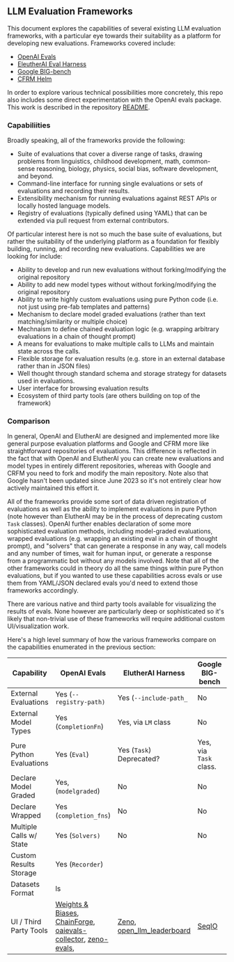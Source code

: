 ## LLM Evaluation Frameworks

This document explores the capabilities of several existing LLM evaluation frameworks, with a particular eye towards their suitability as a platform for developing new evaluations. Frameworks covered include:

-   [OpenAI Evals](https://github.com/openai/evals)
-   [EleutherAI Eval Harness](https://github.com/EleutherAI/lm-evaluation-harness)
-   [Google BIG-bench](https://github.com/google/BIG-bench)
-   [CFRM Helm](https://crfm.stanford.edu/helm/latest/)

In order to explore various technical possibilities more concretely, this repo also includes some direct experimentation with the OpenAI evals package. This work is described in the repository [README](https://github.com/jjallaire/openai-evals-api#readme).

### Capabiliities

Broadly speaking, all of the frameworks provide the following:

-   Suite of evaluations that cover a diverse range of tasks, drawing problems from linguistics, childhood development, math, common-sense reasoning, biology, physics, social bias, software development, and beyond.
-   Command-line interface for running single evaluations or sets of evaluations and recording their results.
-   Extensibility mechanism for running evaluations against REST APIs or locally hosted language models.
-   Registry of evaluations (typically defined using YAML) that can be extended via pull request from external contributors.

Of particular interest here is not so much the base suite of evaluations, but rather the suitability of the underlying platform as a foundation for flexibly building, running, and recording new evaluations. Capabilities we are looking for include:

-   Ability to develop and run new evaluations without forking/modifying the original repository
-   Ability to add new model types without without forking/modifying the original repository
-   Ability to write highly custom evaluations using pure Python code (i.e. not just using pre-fab templates and patterns)
-   Mechanism to declare model graded evaluations (rather than text matching/similarity or multiple choice)
-   Mechnaism to define chained evaluation logic (e.g. wrapping arbitrary evaluations in a chain of thought prompt)
-   A means for evaluations to make multiple calls to LLMs and maintain state across the calls.
-   Flexible storage for evaluation results (e.g. store in an external database rather than in JSON files)
-   Well thought through standard schema and storage strategy for datasets used in evaluations.
-   User interface for browsing evaluation results
-   Ecosystem of third party tools (are others building on top of the framework)

### Comparison

In general, OpenAI and ElutherAI are designed and implemented more like general purpose evaluation platforms and Google and CFRM more like straightforward repositories of evaluations. This difference is reflected in the fact that with OpenAI and ElutherAI you can create new evaluations and model types in entirely different repositories, whereas with Google and CRFM you need to fork and modify the main repository. Note also that Google hasn't been updated since June 2023 so it's not entirely clear how actively maintained this effort it.

All of the frameworks provide some sort of data driven registration of evaluations as well as the ability to implement evaluations in pure Python (note however than ElutherAI may be in the process of deprecating custom `Task` classes). OpenAI further enables declaration of some more sophisticated evaluation methods, including model-graded evaluations, wrapped evaluations (e.g. wrapping an existing eval in a chain of thought prompt), and "solvers" that can generate a response in any way, call models and any number of times, wait for human input, or generate a response from a programmatic bot without any models involved. Note that all of the other frameworks could in theory do all the same things within pure Python evaluations, but if you wanted to use these capabilities across evals or use them from YAML/JSON declared evals you'd need to extend those frameworks accordingly.

There are various native and third party tools available for visualizing the results of evals. None however are particularly deep or sophisticated so it's likely that non-trivial use of these frameworks will require additional custom UI/visualization work.

Here's a high level summary of how the various frameworks compare on the capabilities enumerated in the previous section:

| Capability              | OpenAI Evals                                                                                                                                                                                                                                                                                                                                                                    | ElutherAI Harness                                                                                                                                                             | Google BIG-bench                                                                  | CFRM Helm                                                                          |
|-------------|---------------|---------------|---------------|---------------|
| External Evaluations    | Yes (`--registry-path)`                                                                                                                                                                                                                                                                                                                                                         | Yes (`--include-path_`                                                                                                                                                        | No                                                                                | No                                                                                 |
| External Model Types    | Yes (`CompletionFn`)                                                                                                                                                                                                                                                                                                                                                            | Yes, via `LM` class                                                                                                                                                           | No                                                                                | No                                                                                 |
| Pure Python Evaluations | Yes (`Eval`)                                                                                                                                                                                                                                                                                                                                                                    | Yes (`Task`) Deprecated?                                                                                                                                                      | Yes, via `Task` class.                                                            | Yes, via `Scenario` class                                                          |
| Declare Model Graded    | Yes, (`modelgraded`)                                                                                                                                                                                                                                                                                                                                                            | No                                                                                                                                                                            | No                                                                                | No                                                                                 |
| Declare Wrapped         | Yes (`completion_fns`)                                                                                                                                                                                                                                                                                                                                                          | No                                                                                                                                                                            | No                                                                                | No                                                                                 |
| Multiple Calls w/ State | Yes (`Solvers)`                                                                                                                                                                                                                                                                                                                                                                 | No                                                                                                                                                                            | No                                                                                | No                                                                                 |
| Custom Results Storage  | Yes (`Recorder`)                                                                                                                                                                                                                                                                                                                                                                |                                                                                                                                                                               |                                                                                   |                                                                                    |
| Datasets Format         | ls                                                                                                                                                                                                                                                                                                                                                                              |                                                                                                                                                                               |                                                                                   |                                                                                    |
| UI / Third Party Tools  | [Weights & Biases](https://wandb.ai/wandb_fc/openai-evals/reports/OpenAI-Evals-Demo-Using-W-B-Prompts-to-Run-Evaluations--Vmlldzo0MTI4ODA3), [ChainForge](https://ianarawjo.medium.com/you-can-now-run-openai-evals-in-chainforge-81628446968d), [oaievals-collector](https://github.com/nstankov-bg/oaievals-collector), [zeno-evals](https://github.com/zeno-ml/zeno-evals),  | [Zeno](https://github.com/EleutherAI/lm-evaluation-harness/pull/990), [open_llm_leaderboard](https://huggingface.co/spaces/HuggingFaceH4/open_llm_leaderboard?ref=axion.zone) | [SeqIO](https://github.com/google/BIG-bench/blob/main/bigbench/bbseqio/README.md) | [helm-frontend](https://github.com/stanford-crfm/helm/tree/main/src/helm-frontend) |